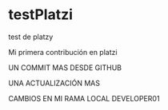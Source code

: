 # testPlatzi
test de platzy

Mi primera contribución en platzi

UN COMMIT MAS DESDE GITHUB

UNA ACTUALIZACIÓN MAS

CAMBIOS EN MI RAMA LOCAL DEVELOPER01
